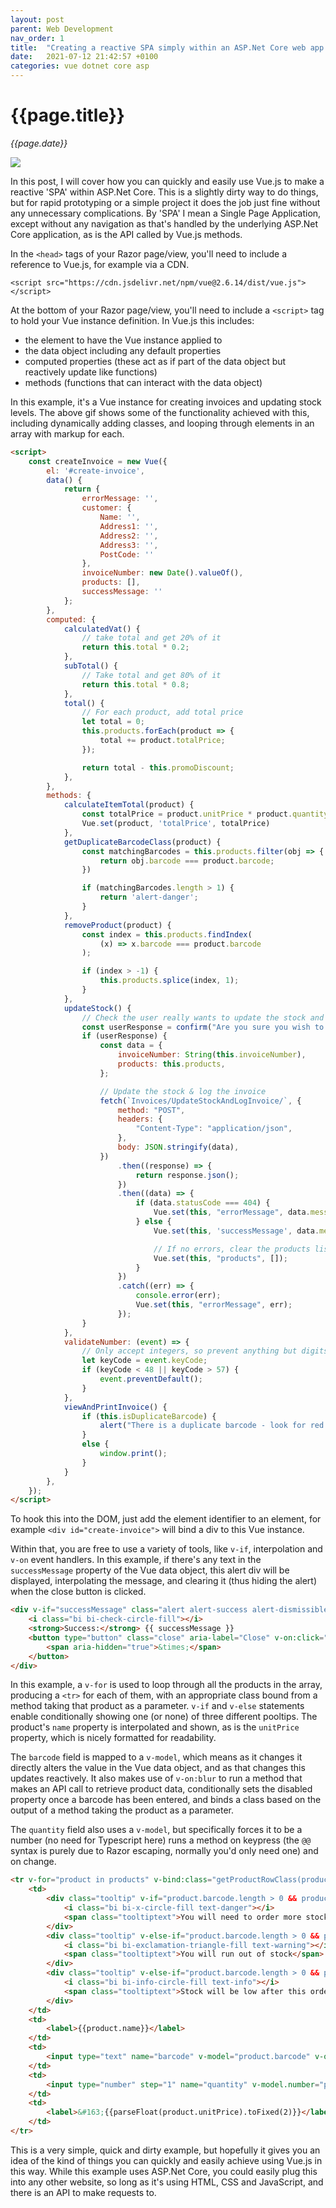 ```yaml
---
layout: post
parent: Web Development
nav_order: 1
title:  "Creating a reactive SPA simply within an ASP.Net Core web app with Vue.js"
date:   2021-07-12 21:42:57 +0100
categories: vue dotnet core asp
---
```


# {{page.title}}

_{{page.date}}_

![](/assets/vuejsexample1.gif)

In this post, I will cover how you can quickly and easily use Vue.js to make a reactive 'SPA' within ASP.Net Core. This is a slightly dirty way to do things, but for rapid prototyping or a simple project it does the job just fine without any unnecessary complications. By 'SPA' I mean a Single Page Application, except without any navigation as that's handled by the underlying ASP.Net Core application, as is the API called by Vue.js methods.

In the `<head>` tags of your Razor page/view, you'll need to include a reference to Vue.js, for example via a CDN.

`<script src="https://cdn.jsdelivr.net/npm/vue@2.6.14/dist/vue.js"></script>`

At the bottom of your Razor page/view, you'll need to include a `<script>` tag to hold your Vue instance definition. In Vue.js this includes:

- the element to have the Vue instance applied to
- the data object including any default properties
- computed properties (these act as if part of the data object but reactively update like functions)
- methods (functions that can interact with the data object)

In this example, it's a Vue instance for creating invoices and updating stock levels. The above gif shows some of the functionality achieved with this, including dynamically adding classes, and looping through elements in an array with markup for each.

```html
<script>
    const createInvoice = new Vue({
        el: '#create-invoice',
        data() {
            return {
                errorMessage: '',
                customer: {
                    Name: '',
                    Address1: '',
                    Address2: '',
                    Address3: '',
                    PostCode: ''
                },
                invoiceNumber: new Date().valueOf(),
                products: [],
                successMessage: ''
            };
        },
        computed: {
            calculatedVat() {
                // take total and get 20% of it
                return this.total * 0.2;
            },
            subTotal() {
                // Take total and get 80% of it
                return this.total * 0.8;
            },
            total() {
                // For each product, add total price
                let total = 0;
                this.products.forEach(product => {
                    total += product.totalPrice;
                });

                return total - this.promoDiscount;
            },
        },
        methods: {
            calculateItemTotal(product) {
                const totalPrice = product.unitPrice * product.quantity;
                Vue.set(product, 'totalPrice', totalPrice)
            },
            getDuplicateBarcodeClass(product) {
                const matchingBarcodes = this.products.filter(obj => {
                    return obj.barcode === product.barcode;
                })

                if (matchingBarcodes.length > 1) {
                    return 'alert-danger';
                }
            },
            removeProduct(product) {
                const index = this.products.findIndex(
                    (x) => x.barcode === product.barcode
                );

                if (index > -1) {
                    this.products.splice(index, 1);
                }
            },
            updateStock() {
                // Check the user really wants to update the stock and start a new invoice
                const userResponse = confirm("Are you sure you wish to finish this invoice and update stock levels? You will not be able to print it again.");
                if (userResponse) {
                    const data = {
                        invoiceNumber: String(this.invoiceNumber),
                        products: this.products,
                    };

                    // Update the stock & log the invoice
                    fetch(`Invoices/UpdateStockAndLogInvoice/`, {
                        method: "POST",
                        headers: {
                            "Content-Type": "application/json",
                        },
                        body: JSON.stringify(data),
                    })
                        .then((response) => {
                            return response.json();
                        })
                        .then((data) => {
                            if (data.statusCode === 404) {
                                Vue.set(this, "errorMessage", data.message);
                            } else {
                                Vue.set(this, 'successMessage', data.message);

                                // If no errors, clear the products list to be ready for the next invoice
                                Vue.set(this, "products", []);
                            }
                        })
                        .catch((err) => {
                            console.error(err);
                            Vue.set(this, "errorMessage", err);
                        });
                }
            },
            validateNumber: (event) => {
                // Only accept integers, so prevent anything but digits 0-9
                let keyCode = event.keyCode;
                if (keyCode < 48 || keyCode > 57) {
                    event.preventDefault();
                }
            },
            viewAndPrintInvoice() {
                if (this.isDuplicateBarcode) {
                    alert("There is a duplicate barcode - look for red barcodes and remove duplicates");
                }
                else {
                    window.print();
                }
            }
        },
    });
</script>
```

To hook this into the DOM, just add the element identifier to an element, for example `<div id="create-invoice">` will bind a div to this Vue instance.

Within that, you are free to use a variety of tools, like `v-if`, interpolation and `v-on` event handlers. In this example, if there's any text in the `successMessage` property of the Vue data object, this alert div will be displayed, interpolating the message, and clearing it (thus hiding the alert) when the close button is clicked.

```html
<div v-if="successMessage" class="alert alert-success alert-dismissible fade show" role="alert">
    <i class="bi bi-check-circle-fill"></i>
    <strong>Success:</strong> {{ successMessage }}
    <button type="button" class="close" aria-label="Close" v-on:click="successMessage = ''">
        <span aria-hidden="true">&times;</span>
    </button>
</div>
```

In this example, a `v-for` is used to loop through all the products in the array, producing a `<tr>` for each of them, with an appropriate class bound  from a method taking that product as a parameter. `v-if` and `v-else` statements enable conditionally showing one (or none) of three different pooltips. The product's `name` property is interpolated and shown, as is the `unitPrice` property, which is nicely formatted for readability.

The `barcode` field is mapped to a `v-model`, which means as it changes it directly alters the value in the Vue data object, and as that changes this updates reactively. It also makes use of `v-on:blur` to run a method that makes an API call to retrieve product data, conditionally sets the disabled property once a barcode has been entered, and binds a class based on the output of a method taking the product as a parameter.

The `quantity` field also uses a `v-model`, but specifically forces it to be a number (no need for Typescript here) runs a method on keypress (the `@@` syntax is purely due to Razor escaping, normally you'd only need one) and on change.

```html
<tr v-for="product in products" v-bind:class="getProductRowClass(product)">
    <td>
        <div class="tooltip" v-if="product.barcode.length > 0 && product.stockLevel - product.quantity < 0">
            <i class="bi bi-x-circle-fill text-danger"></i>
            <span class="tooltiptext">You will need to order more stock to fulfill this order</span>
        </div>
        <div class="tooltip" v-else-if="product.barcode.length > 0 && product.stockLevel - product.quantity == 0">
            <i class="bi bi-exclamation-triangle-fill text-warning"></i>
            <span class="tooltiptext">You will run out of stock</span>
        </div>
        <div class="tooltip" v-else-if="product.barcode.length > 0 && product.stockLevel - product.quantity <= 10">
            <i class="bi bi-info-circle-fill text-info"></i>
            <span class="tooltiptext">Stock will be low after this order</span>
        </div>
    </td>
    <td>
        <label>{{product.name}}</label>
    </td>
    <td>
        <input type="text" name="barcode" v-model="product.barcode" v-on:blur="getProductInformation(product)" :disabled="product.barcode.length > 0" v-bind:class="getDuplicateBarcodeClass(product)">
    </td>
    <td>
        <input type="number" step="1" name="quantity" v-model.number="product.quantity" @@keypress="validateNumber" v-on:change="calculateItemTotal(product)">
    </td>
    <td>
        <label>&#163;{{parseFloat(product.unitPrice).toFixed(2)}}</label>
    </td>
</tr>
```

This is a very simple, quick and dirty example, but hopefully it gives you an idea of the kind of things you can quickly and easily achieve using Vue.js in this way. While this example uses ASP.Net Core, you could easily plug this into any other website, so long as it's using HTML, CSS and JavaScript, and there is an API to make requests to.
